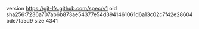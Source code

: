 version https://git-lfs.github.com/spec/v1
oid sha256:7236a707ab6b873ae54377e54d3941461061d6a13c02c7f42e28604bde7fa5d9
size 4341
